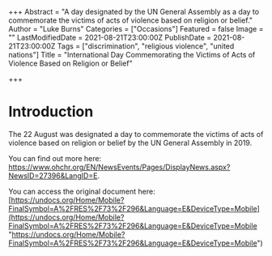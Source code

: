 +++
Abstract = "A day designated by the UN General Assembly as a day to commemorate the victims of acts of violence based on religion or belief."
Author = "Luke Burns"
Categories = ["Occasions"]
Featured = false
Image = ""
LastModifiedDate = 2021-08-21T23:00:00Z
PublishDate = 2021-08-21T23:00:00Z
Tags = ["discrimination", "religious violence", "united nations"]
Title = "International Day Commemorating the Victims of Acts of Violence Based on Religion or Belief"

+++
# Introduction

The 22 August was designated a day to commemorate the victims of acts of violence based on religion or belief by the UN General Assembly in 2019.

You can find out more here: https://www.ohchr.org/EN/NewsEvents/Pages/DisplayNews.aspx?NewsID=27396&LangID=E.

You can access the original document here: [https://undocs.org/Home/Mobile?FinalSymbol=A%2FRES%2F73%2F296&Language=E&DeviceType=Mobile](https://undocs.org/Home/Mobile?FinalSymbol=A%2FRES%2F73%2F296&Language=E&DeviceType=Mobile "https://undocs.org/Home/Mobile?FinalSymbol=A%2FRES%2F73%2F296&Language=E&DeviceType=Mobile")